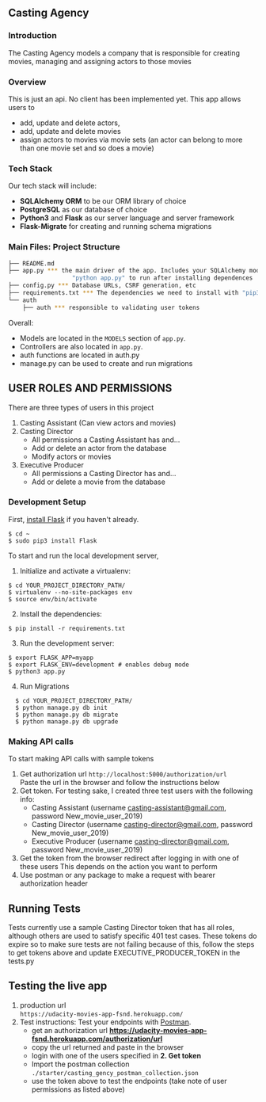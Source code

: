 Casting Agency
-----

### Introduction
The Casting Agency models a company that is responsible for creating movies, managing and assigning actors to those movies

### Overview

This is just an api. No client has been implemented yet.
This app allows users to
* add, update and delete actors,
* add, update and delete movies
* assign actors to movies via movie sets (an actor can belong to more than one movie set and so does a movie)

### Tech Stack

Our tech stack will include:

* **SQLAlchemy ORM** to be our ORM library of choice
* **PostgreSQL** as our database of choice
* **Python3** and **Flask** as our server language and server framework
* **Flask-Migrate** for creating and running schema migrations

### Main Files: Project Structure

  ```sh
  ├── README.md
  ├── app.py *** the main driver of the app. Includes your SQLAlchemy models.
                    "python app.py" to run after installing dependences
  ├── config.py *** Database URLs, CSRF generation, etc
  ├── requirements.txt *** The dependencies we need to install with "pip3 install -r requirements.txt"
  └── auth
      ├── auth *** responsible to validating user tokens
  ```

Overall:
* Models are located in the `MODELS` section of `app.py`.
* Controllers are also located in `app.py`.
* auth functions are located in auth.py
* manage.py can be used to create and run migrations


USER ROLES AND PERMISSIONS
-----
There are three types of users in this project
1. Casting Assistant (Can view actors and movies)
2. Casting Director
   * All permissions a Casting Assistant has and…
   * Add or delete an actor from the database
   * Modify actors or movies
3. Executive Producer
   * All permissions a Casting Director has and…
   * Add or delete a movie from the database


### Development Setup

First, [install Flask](http://flask.pocoo.org/docs/1.0/installation/#install-flask) if you haven't already.

  ```
  $ cd ~
  $ sudo pip3 install Flask
  ```

To start and run the local development server,

1. Initialize and activate a virtualenv:
  ```
  $ cd YOUR_PROJECT_DIRECTORY_PATH/
  $ virtualenv --no-site-packages env
  $ source env/bin/activate
  ```

2. Install the dependencies:
  ```
  $ pip install -r requirements.txt
  ```

3. Run the development server:
  ```
  $ export FLASK_APP=myapp
  $ export FLASK_ENV=development # enables debug mode
  $ python3 app.py
  ```

4. Run Migrations 
```
  $ cd YOUR_PROJECT_DIRECTORY_PATH/ 
  $ python manage.py db init
  $ python manage.py db migrate
  $ python manage.py db upgrade
  ```
### Making API calls
   To start making API calls with sample tokens

1. Get authorization url
  ```http://localhost:5000/authorization/url```  
  Paste the url in the browser and follow the instructions below
2. Get token. For testing sake, I created three test users with the following info:
    * Casting Assistant (username casting-assistant@gmail.com, password New_movie_user_2019)
    * Casting Director (username casting-director@gmail.com, password New_movie_user_2019)
    * Executive Producer (username casting-director@gmail.com,  password New_movie_user_2019)
3. Get the token from the browser redirect after logging in with one of these users
   This depends on the action you want to perform
4. Use postman or any package to make a request with bearer authorization header

## Running Tests
   Tests currently use a sample Casting Director token that has all roles, although others are used to satisfy specific 401 test cases.
   These tokens do expire so to make sure tests are not failing because of this,
   follow the steps to get tokens above and update EXECUTIVE_PRODUCER_TOKEN in the tests.py
   
   
## Testing the live app
   1. production url   
    ```https://udacity-movies-app-fsnd.herokuapp.com/```
   2. Test instructions:
      Test your endpoints with [Postman](https://getpostman.com). 
      - get an authorization url **https://udacity-movies-app-fsnd.herokuapp.com/authorization/url**
      - copy the url returned and paste in the browser
      - login with one of the users specified in **2. Get token**
      - Import the postman collection `./starter/casting_gency_postman_collection.json`
      - use the token above to test the endpoints (take note of user permissions as listed above)
     